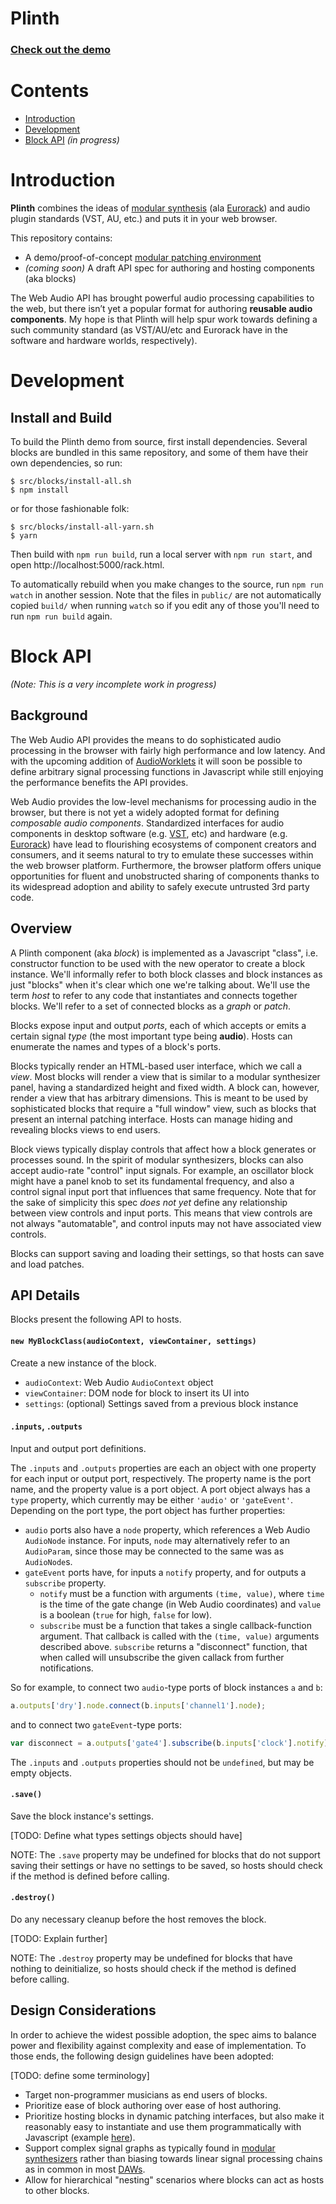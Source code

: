 # Plinth

### [Check out the demo](https://rsimmons.github.io/plinth/rack.html)

# Contents

- [Introduction](#introduction)
- [Development](#development)
- [Block API](#block-api) *(in progress)*

# Introduction

**Plinth** combines the ideas of [modular synthesis](https://en.wikipedia.org/wiki/Modular_synthesizer) (ala [Eurorack](https://en.wikipedia.org/wiki/Doepfer_A-100)) and audio plugin standards (VST, AU, etc.) and puts it in your web browser.

This repository contains:
- A demo/proof-of-concept [modular patching environment](https://rsimmons.github.io/plinth/rack.html)
- *(coming soon)* A draft API spec for authoring and hosting components (aka blocks)

The Web Audio API has brought powerful audio processing capabilities to the web, but there isn’t yet a popular format for authoring **reusable audio components**. My hope is that Plinth will help spur work towards defining a such community standard (as VST/AU/etc and Eurorack have in the software and hardware worlds, respectively).

# Development

## Install and Build

To build the Plinth demo from source, first install dependencies. Several blocks are bundled in this same repository, and some of them have their own dependencies, so run:

```
$ src/blocks/install-all.sh
$ npm install
```

or for those fashionable folk:

```
$ src/blocks/install-all-yarn.sh
$ yarn
```

Then build with `npm run build`, run a local server with `npm run start`, and open http://localhost:5000/rack.html.

To automatically rebuild when you make changes to the source, run `npm run watch` in another session. Note that the files in `public/` are not automatically copied `build/` when running `watch` so if you edit any of those you'll need to run `npm run build` again. 

# Block API

*(Note: This is a very incomplete work in progress)*

## Background

The Web Audio API provides the means to do sophisticated audio processing in the browser with fairly high performance and low latency. And with the upcoming addition of [AudioWorklets](https://webaudio.github.io/web-audio-api/#AudioWorklet) it will soon be possible to define arbitrary signal processing functions in Javascript while still enjoying the performance benefits the API provides.

Web Audio provides the low-level mechanisms for processing audio in the browser, but there is not yet a widely adopted format for defining *composable audio components*. Standardized interfaces for audio components in desktop software (e.g. [VST](https://en.wikipedia.org/wiki/Virtual_Studio_Technology), etc) and hardware (e.g. [Eurorack](https://en.wikipedia.org/wiki/Doepfer_A-100)) have lead to flourishing ecosystems of component creators and consumers, and it seems natural to try to emulate these successes within the web browser platform. Furthermore, the browser platform offers unique opportunities for fluent and unobstructed sharing of components thanks to its widespread adoption and ability to safely execute untrusted 3rd party code.

## Overview

A Plinth component (aka *block*) is implemented as a Javascript "class", i.e. constructor function to be used with the new operator to create a block instance. We'll informally refer to both block classes and block instances as just "blocks" when it's clear which one we're talking about. We'll use the term *host* to refer to any code that instantiates and connects together blocks. We'll refer to a set of connected blocks as a *graph* or *patch*.

Blocks expose input and output *ports*, each of which accepts or emits a certain signal *type* (the most important type being **audio**). Hosts can enumerate the names and types of a block's ports.

Blocks typically render an HTML-based user interface, which we call a *view*. Most blocks will render a view that is similar to a modular synthesizer panel, having a standardized height and fixed width. A block can, however, render a view that has arbitrary dimensions. This is meant to be used by sophisticated blocks that require a "full window" view, such as blocks that present an internal patching interface. Hosts can manage hiding and revealing blocks views to end users.

Block views typically display controls that affect how a block generates or processes sound. In the spirit of modular synthesizers, blocks can also accept audio-rate "control" input signals. For example, an oscillator block might have a panel knob to set its fundamental frequency, and also a control signal input port that influences that same frequency. Note that for the sake of simplicity this spec *does not yet* define any relationship between view controls and input ports. This means that view controls are not always "automatable", and control inputs may not have associated view controls.

Blocks can support saving and loading their settings, so that hosts can save and load patches.

## API Details

Blocks present the following API to hosts.

#### `new MyBlockClass(audioContext, viewContainer, settings)`

Create a new instance of the block.

- `audioContext`: Web Audio `AudioContext` object
- `viewContainer`: DOM node for block to insert its UI into
- `settings`: (optional) Settings saved from a previous block instance

#### `.inputs`, `.outputs`

Input and output port definitions.

The `.inputs` and `.outputs` properties are each an object with one property for each input or output port, respectively. The property name is the port name, and the property value is a port object. A port object always has a `type` property, which currently may be either `'audio'` or `'gateEvent'`. Depending on the port type, the port object has further properties:

- `audio` ports also have a `node` property, which references a Web Audio `AudioNode` instance. For inputs, `node` may alternatively refer to an `AudioParam`, since those may be connected to the same was as `AudioNode`s.
- `gateEvent` ports have, for inputs a `notify` property, and for outputs a `subscribe` property.
  - `notify` must be a function with arguments `(time, value)`, where `time` is the time of the gate change (in Web Audio coordinates) and `value` is a boolean (`true` for high, `false` for low).
  - `subscribe` must be a function that takes a single callback-function argument. That callback is called with the `(time, value)` arguments described above. `subscribe` returns a "disconnect" function, that when called will unsubscribe the given callack from further notifications.
 
So for example, to connect two `audio`-type ports of block instances `a` and `b`:

```js
a.outputs['dry'].node.connect(b.inputs['channel1'].node);
```

and to connect two `gateEvent`-type ports:

```js
var disconnect = a.outputs['gate4'].subscribe(b.inputs['clock'].notify);
```

The `.inputs` and `.outputs` properties should not be `undefined`, but may be empty objects.

#### `.save()`

Save the block instance's settings.

[TODO: Define what types settings objects should have]

NOTE: The `.save` property may be undefined for blocks that do not support saving their settings or have no settings to be saved, so hosts should check if the method is defined before calling.

#### `.destroy()`

Do any necessary cleanup before the host removes the block.

[TODO: Explain further]

NOTE: The `.destroy` property may be undefined for blocks that have nothing to deinitialize, so hosts should check if the method is defined before calling.

## Design Considerations

In order to achieve the widest possible adoption, the spec aims to balance power and flexibility against complexity and ease of implementation. To those ends, the following design guidelines have been adopted:

[TODO: define some terminology]
* Target non-programmer musicians as end users of blocks.
* Prioritize ease of block authoring over ease of host authoring.
* Prioritize hosting blocks in dynamic patching interfaces, but also make it reasonably easy to instantiate and use them programmatically with Javascript (example [here](https://rsimmons.github.io/plinth/programmatic.html)).
* Support complex signal graphs as typically found in [modular synthesizers](https://en.wikipedia.org/wiki/Modular_synthesizer) rather than biasing towards linear signal processing chains as in common in most [DAWs](https://en.wikipedia.org/wiki/Digital_audio_workstation).
* Allow for hierarchical "nesting" scenarios where blocks can act as hosts to other blocks.
